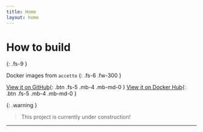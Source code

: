 ```yaml
---
title: Home
layout: home
---
```


# How to build
{: .fs-9 }

Docker images from `accetto`
{: .fs-6 .fw-300 }

[View it on GitHub][github-accetto]{: .btn .fs-5 .mb-4 .mb-md-0 }
[View it on Docker Hub][dockerhub-accetto]{: .btn .fs-5 .mb-4 .mb-md-0 }

{: .warning }
> This project is currently under construction!

----

[github-accetto]: https://github.com/accetto
[dockerhub-accetto]: https://hub.docker.com/u/accetto/
